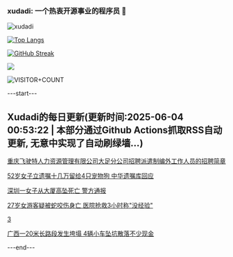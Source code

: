 ### xudadi: 一个热衷开源事业的程序员 👋

![xudadi](https://github-readme-stats-git-masterorgs-github-readme-stats-team.vercel.app/api?username=xudadi)

[![Top Langs](https://github-readme-stats.vercel.app/api/top-langs/?username=xudadi)](https://github.com/anuraghazra/github-readme-stats)

[![GitHub Streak](https://streak-stats.demolab.com?user=xudadi&locale=zh_Hans)](https://git.io/streak-stats)

![](https://raw.githubusercontent.com/xudadi/xudadi/main/assets/github-contribution-grid-snake.svg)

![VISITOR+COUNT](https://komarev.com/ghpvc/?username=xudadi&label=VISITOR+COUNT)


---start---

## Xudadi的每日更新(更新时间:2025-06-04 00:53:22 | 本部分通过Github Actions抓取RSS自动更新, 无意中实现了自动刷绿墙...)

[重庆飞驶特人力资源管理有限公司大足分公司招聘派遣制编外工作人员的招聘简章](https://www.gongkaoleida.com/article/2431502)

[52岁女子立遗嘱十几万留给4只宠物狗 中华遗嘱库回应](https://m.163.com/news/article/K15DNFHR0514D3UH.html)

[深圳一女子从大厦高坠死亡 警方通报](https://m.163.com/news/article/K15DJDR90534A4SC.html)

[27岁女游客疑被蛇咬伤身亡 医院抢救3小时称"没经验"](https://m.163.com/news/article/K15D1MJV0514D3UH.html)

[3](https://m.163.com/touch/news/sub/domestic)

[广西一20米长路段发生垮塌 4辆小车坠坑散落不少现金](https://m.163.com/news/article/K15A4D4405561G0D.html)

---end---
